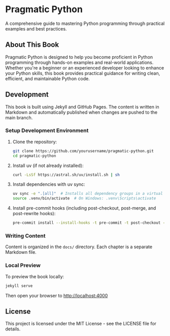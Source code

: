 # Pragmatic Python

A comprehensive guide to mastering Python programming through practical examples and best practices.

## About This Book

Pragmatic Python is designed to help you become proficient in Python programming through hands-on examples and
real-world applications. Whether you're a beginner or an experienced developer looking to enhance your Python skills,
this book provides practical guidance for writing clean, efficient, and maintainable Python code.

## Development

This book is built using Jekyll and GitHub Pages. The content is written in Markdown and automatically published when
changes are pushed to the main branch.

### Setup Development Environment

1. Clone the repository:

   ```bash
   git clone https://github.com/yourusername/pragmatic-python.git
   cd pragmatic-python
   ```

1. Install uv (if not already installed):

   ```bash
   curl -LsSf https://astral.sh/uv/install.sh | sh
   ```

1. Install dependencies with uv sync:

   ```bash
   uv sync -e ".[all]"  # Installs all dependency groups in a virtual environment
   source .venv/bin/activate  # On Windows: .venv\Scripts\activate
   ```

1. Install pre-commit hooks (including post-checkout, post-merge, and post-rewrite hooks):

   ```bash
   pre-commit install --install-hooks -t pre-commit -t post-checkout -t post-merge -t post-rewrite
   ```

### Writing Content

Content is organized in the `docs/` directory. Each chapter is a separate Markdown file.

### Local Preview

To preview the book locally:

```bash
jekyll serve
```

Then open your browser to [http://localhost:4000](http://localhost:4000)

## License

This project is licensed under the MIT License - see the LICENSE file for details.
